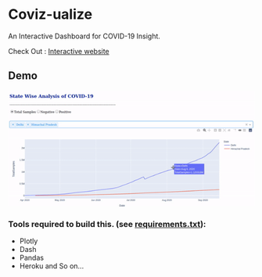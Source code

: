 # Coviz-ualize

An Interactive Dashboard for COVID-19 Insight.

Check Out :  [Interactive website](https://coviz-ualize.herokuapp.com/)


## Demo
![Demo](asset/demo.gif)


### Tools required to build this. (see [requirements.txt](requirements.txt)):
- Plotly
- Dash
- Pandas
- Heroku and So on...



